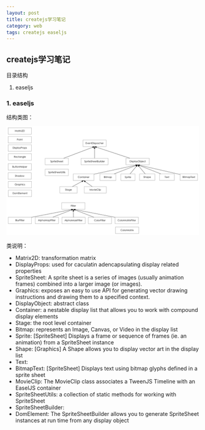 ```yaml
---
layout: post
title: createjs学习笔记
category: web
tags: createjs easeljs
---
```


## createjs学习笔记

目录结构

1. easeljs


### 1. easeljs
结构类图：

<img src="/images/createjs/easeljs.png" alt="">

<!-- more -->

类说明：

- Matrix2D: transformation matrix
- DisplayProps: used for caculatin adencapsulating display related properties
- SpriteSheet: A sprite sheet is a series of images (usually animation frames) combined into a larger image (or images).
- Graphics: exposes an easy to use API for generating vector drawing instructions and drawing them to a specified context.
- DisplayObject: abstract class
- Container: a nestable display list that allows you to work with compound display elements
- Stage: the root level container
- Bitmap: represents an Image, Canvas, or Video in the display list
- Sprite: [SpriteSheet] Displays a frame or sequence of frames (ie. an animation) from a SpriteSheet instance
- Shape: [Graphics] A Shape allows you to display vector art in the display list
- Text:
- BitmapText: [SpriteSheet] Displays text using bitmap glyphs defined in a sprite sheet
- MovieClip: The MovieClip class associates a TweenJS Timeline with an EaselJS container
- SpriteSheetUtils: a collection of static methods for working with SpriteSheet
- SpriteSheetBuilder:
- DomElement: The SpriteSheetBuilder allows you to generate SpriteSheet instances at run time from any display object
